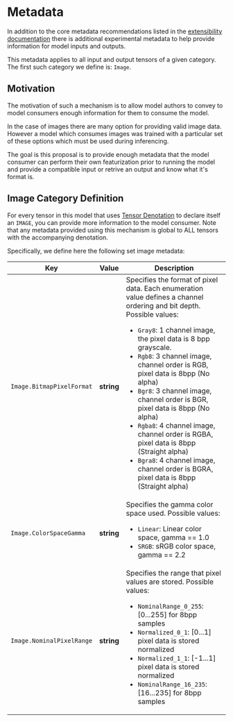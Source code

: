 # Metadata

In addition to the core metadata recommendations listed in the [extensibility documentation](IR.md#metadata) there is additional experimental metadata to help provide information for model inputs and outputs.  

This metadata applies to all input and output tensors of a given category.  The first such category we define is: `Image`.

## Motivation

The motivation of such a mechanism is to allow model authors to convey to model consumers enough information for them to consume the model.  

In the case of images there are many option for providing valid image data.  However a model which consumes images was trained with a particular set of these options which must 
be used during inferencing.

The goal is this proposal is to provide enough metadata that the model consumer can perform their own featurization prior to running the model and provide a compatible input 
or retrive an output and know what it's format is.

## Image Category Definition

For every tensor in this model that uses [Tensor Denotation](TensorDenotation.md) to declare itself an `IMAGE`, you can provide more information to the model consumer.  Note that any metadata provided using this mechanism is global to ALL tensors
with the accompanying denotation.

Specifically, we define here the following set image metadata:

|Key|Value|Description|
|-----|----|-----------|
|`Image.BitmapPixelFormat`|__string__|Specifies the format of pixel data. Each enumeration value defines a channel ordering and bit depth. Possible values: <ul><li>`Gray8`: 1 channel image, the pixel data is 8 bpp grayscale.</li><li>`Rgb8`: 3 channel image, channel order is RGB, pixel data is 8bpp (No alpha)</li><li>`Bgr8`: 3 channel image, channel order is BGR, pixel data is 8bpp (No alpha)</li><li>`Rgba8`: 4 channel image, channel order is RGBA, pixel data is 8bpp (Straight alpha)</li><li>`Bgra8`: 4 channel image, channel order is BGRA, pixel data is 8bpp (Straight alpha)</li></ul>|
|`Image.ColorSpaceGamma`|__string__|Specifies the gamma color space used. Possible values:<ul><li>`Linear`: Linear color space, gamma == 1.0</li><li>`SRGB`: sRGB color space, gamma == 2.2</li></ul>|
|`Image.NominalPixelRange`|__string__|Specifies the range that pixel values are stored. Possible values: <ul><li>`NominalRange_0_255`:  [0...255] for 8bpp samples</li><li>`Normalized_0_1`: [0...1] pixel data is stored normalized</li><li>`Normalized_1_1`: [-1...1] pixel data is stored normalized</li><li>`NominalRange_16_235`: [16...235] for 8bpp samples</li></ul>|


		
